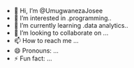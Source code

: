 - 👋 Hi, I’m @UmugwanezaJosee 
- 👀 I’m interested in .programming..
- 🌱 I’m currently learning .data analytics..
- 💞️ I’m looking to collaborate on ...
- 📫 How to reach me ...
- 😄 Pronouns: ...
- ⚡ Fun fact: ...

<!---
UmugwanezaJosee/UmugwanezaJosee is a ✨ special ✨ repository because its `README.md` (this file) appears on your GitHub profile.
You can click the Preview link to take a look at your changes.
--->
